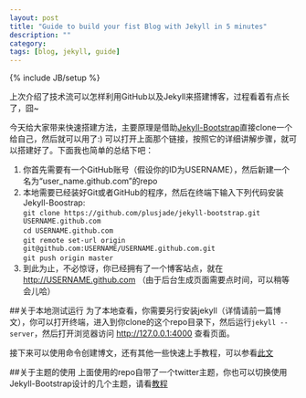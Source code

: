 ```yaml
---
layout: post
title: "Guide to build your fist Blog with Jekyll in 5 minutes"
description: ""
category: 
tags: [blog, jekyll, guide]
---
```

{% include JB/setup %}

上次介绍了技术流可以怎样利用GitHub以及Jekyll来搭建博客，过程看着有点长了，囧~

今天给大家带来快速搭建方法，主要原理是借助[Jekyll-Bootstrap](http://jekyllbootstrap.com/)直接clone一个给自己，然后就可以用了:)
可以打开上面那个链接，按照它的详细讲解步骤，就可以搭建好了。下面我也简单的总结下吧：

1. 你首先需要有一个GitHub账号（假设你的ID为USERNAME），然后新建一个名为“user_name.github.com”的repo
2. 本地需要已经装好Git或者GitHub的程序，然后在终端下输入下列代码安装Jekyll-Boostrap:  
`git clone https://github.com/plusjade/jekyll-bootstrap.git USERNAME.github.com`  
`cd USERNAME.github.com`  
`git remote set-url origin git@github.com:USERNAME/USERNAME.github.com.git`  
`git push origin master`
3. 到此为止，不必惊讶，你已经拥有了一个博客站点，就在 http://USERNAME.github.com （由于后台生成页面需要点时间，可以稍等会儿哈）

##关于本地测试运行
为了本地查看，你需要另行安装jekyll（详情请前一篇博文），你可以打开终端，进入到你clone的这个repo目录下，然后运行`jekyll --server`，然后打开浏览器访问 http://127.0.0.1:4000 查看页面。

接下来可以使用命令创建博文，还有其他一些快速上手教程，可以参看[此文](http://jekyllbootstrap.com/usage/jekyll-quick-start.html)

##关于主题的使用
上面使用的repo自带了一个twitter主题，你也可以切换使用Jekyll-Bootstrap设计的几个主题，请看[教程](http://jekyllbootstrap.com/usage/jekyll-theming.html)
